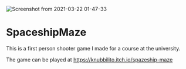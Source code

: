 ![Screenshot from 2021-03-22 01-47-33](https://user-images.githubusercontent.com/73971344/111927333-aa3e0300-8ab0-11eb-8158-87f5946d9bc9.png)
# SpaceshipMaze
This is a first person shooter game I made for a course at the university.

The game can be played at https://knubbilito.itch.io/spazeship-maze
